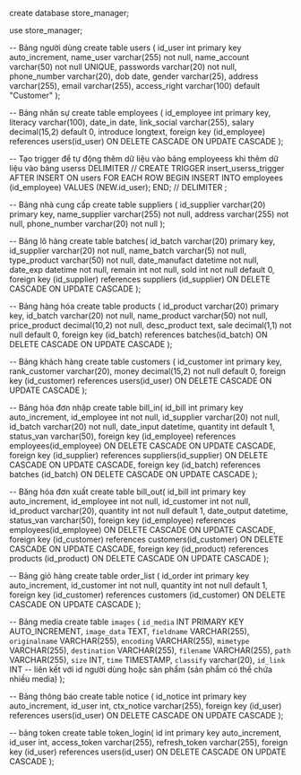 create database store_manager;

use store_manager;

-- Bảng người dùng
create table users (
	id_user int primary key auto_increment, 
	name_user varchar(255) not null,
    name_account varchar(50) not null UNIQUE,
    passwords varchar(20) not null,
    phone_number varchar(20),
    dob date,
    gender varchar(25),
    address varchar(255),
    email varchar(255),
    access_right varchar(100) default "Customer"
);


-- Bảng nhân sự 
create table employees (
	id_employee int primary key,
    literacy varchar(100),
    date_in date,
    link_social varchar(255),
    salary decimal(15,2)  default 0,
    introduce longtext,
    foreign key (id_employee) references users(id_user) 
    ON DELETE CASCADE
    ON UPDATE CASCADE
);



-- Tạo trigger để tự động thêm dữ liệu vào bảng employeess khi thêm dữ liệu vào bảng userss
DELIMITER //
CREATE TRIGGER insert_userss_trigger AFTER INSERT ON users
FOR EACH ROW
BEGIN
    INSERT INTO employees (id_employee)
    VALUES (NEW.id_user);
END;
//
DELIMITER ;




-- Bảng nhà cung cấp
create table suppliers (
    id_supplier varchar(20) primary key,
    name_supplier varchar(255) not null,
    address varchar(255) not null,
    phone_number varchar(20) not null
);

    
-- Bảng lô hàng
create table batches(
	id_batch varchar(20) primary key,
    id_supplier varchar(20) not null,
    name_batch varchar(5) not null,
    type_product varchar(50) not null,
    date_manufact datetime not null,
    date_exp datetime not null,
    remain int not null,
    sold int not null default 0,
    foreign key (id_supplier) references suppliers (id_supplier)
	ON DELETE CASCADE
    ON UPDATE CASCADE
);


-- Bảng hàng hóa
 create table products (
	 id_product varchar(20) primary key,
     id_batch varchar(20) not null,
     name_product varchar(50) not null,
     price_product decimal(10,2) not null,
     desc_product text,
     sale decimal(1,1) not null default 0,
     foreign key (id_batch) references batches(id_batch)
	 ON DELETE CASCADE
	 ON UPDATE CASCADE
);
 

     
     
     
-- Bảng khách hàng
create table customers (
	id_customer int primary key,
    rank_customer varchar(20),
    money decimal(15,2) not null default 0,
    foreign key (id_customer) references users(id_user) 
    ON DELETE CASCADE
    ON UPDATE CASCADE
);
     
     
-- Bảng hóa đơn nhập 
create table bill_in(
	id_bill int primary key auto_increment,
    id_employee int not null,
    id_supplier varchar(20) not null,
	id_batch varchar(20) not null,
    date_input datetime,
	quantity int default 1,
    status_van varchar(50),
    foreign key (id_employee) references employees(id_employee)
    ON DELETE CASCADE
    ON UPDATE CASCADE,
    foreign key (id_supplier) references suppliers(id_supplier)
    ON DELETE CASCADE
    ON UPDATE CASCADE,
    foreign key (id_batch)    references batches  (id_batch)
    ON DELETE CASCADE
    ON UPDATE CASCADE
);




-- Băng hóa đơn xuất
create table bill_out(
	id_bill int primary key auto_increment,
    id_employee int not null,
    id_customer int not null,
    id_product varchar(20),
    quantity int not null default 1,
    date_output datetime,
    status_van varchar(50), 
	foreign key (id_employee) references employees(id_employee)
    ON DELETE CASCADE
    ON UPDATE CASCADE, 
    foreign key (id_customer) references customers(id_customer)
    ON DELETE CASCADE
    ON UPDATE CASCADE,
    foreign key (id_product) references products  (id_product)
    ON DELETE CASCADE
    ON UPDATE CASCADE
);


-- Bảng giỏ hàng
create table order_list (
	id_order int primary key auto_increment,
    id_customer int not null,
    quantity int not null default 1,
    foreign key (id_customer) references customers (id_customer)
    ON DELETE CASCADE
    ON UPDATE CASCADE
);


-- Bảng media
create table `images` (
  `id_media` INT PRIMARY KEY AUTO_INCREMENT,
  `image_data` TEXT,
  `fieldname` VARCHAR(255),
  `originalname` VARCHAR(255),
  `encoding` VARCHAR(255),
  `mimetype` VARCHAR(255),
  `destination` VARCHAR(255),
  `filename` VARCHAR(255),
  `path` VARCHAR(255),
  `size` INT,
  `time` TIMESTAMP,
  `classify` varchar(20),
  `id_link` INT -- liên kết với id người dùng hoặc sản phẩm (sản phẩm có thể chứa nhiều media)
);

-- Bảng thông báo
create table notice (
	id_notice int primary key auto_increment,
	id_user int,
	ctx_notice varchar(255),
	foreign key (id_user) references users(id_user)
    ON DELETE CASCADE
    ON UPDATE CASCADE
);


-- bảng token
create table token_login(
	id int primary key auto_increment,
	id_user int,
	access_token varchar(255),
	refresh_token varchar(255),
    foreign key (id_user) references users(id_user)
    ON DELETE CASCADE
    ON UPDATE CASCADE
);







